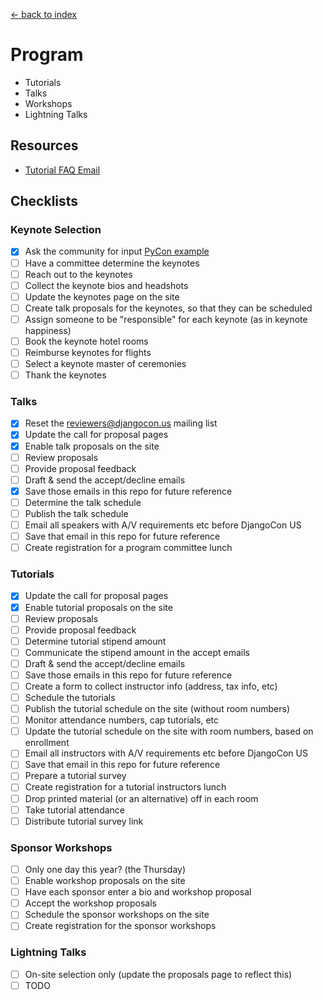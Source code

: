 [<- back to index](../README.md)

# Program

- Tutorials
- Talks
- Workshops
- Lightning Talks

## Resources

- [Tutorial FAQ Email](email-tutorial-faqs.md)

## Checklists

### Keynote Selection

- [x] Ask the community for input [PyCon example](https://pycon.wufoo.eu/forms/pycon-2015-keynote-suggestions/)
- [ ] Have a committee determine the keynotes
- [ ] Reach out to the keynotes
- [ ] Collect the keynote bios and headshots
- [ ] Update the keynotes page on the site
- [ ] Create talk proposals for the keynotes, so that they can be scheduled
- [ ] Assign someone to be "responsible" for each keynote (as in keynote happiness)
- [ ] Book the keynote hotel rooms
- [ ] Reimburse keynotes for flights
- [ ] Select a keynote master of ceremonies
- [ ] Thank the keynotes

### Talks

- [x] Reset the reviewers@djangocon.us mailing list
- [x] Update the call for proposal pages
- [x] Enable talk proposals on the site
- [ ] Review proposals
- [ ] Provide proposal feedback
- [ ] Draft & send the accept/decline emails
- [x] Save those emails in this repo for future reference
- [ ] Determine the talk schedule
- [ ] Publish the talk schedule
- [ ] Email all speakers with A/V requirements etc before DjangoCon US
- [ ] Save that email in this repo for future reference
- [ ] Create registration for a program committee lunch

### Tutorials

- [x] Update the call for proposal pages
- [x] Enable tutorial proposals on the site
- [ ] Review proposals
- [ ] Provide proposal feedback
- [ ] Determine tutorial stipend amount
- [ ] Communicate the stipend amount in the accept emails
- [ ] Draft & send the accept/decline emails
- [ ] Save those emails in this repo for future reference
- [ ] Create a form to collect instructor info (address, tax info, etc)
- [ ] Schedule the tutorials
- [ ] Publish the tutorial schedule on the site (without room numbers)
- [ ] Monitor attendance numbers, cap tutorials, etc
- [ ] Update the tutorial schedule on the site with room numbers, based on enrollment
- [ ] Email all instructors with A/V requirements etc before DjangoCon US
- [ ] Save that email in this repo for future reference
- [ ] Prepare a tutorial survey
- [ ] Create registration for a tutorial instructors lunch
- [ ] Drop printed material (or an alternative) off in each room
- [ ] Take tutorial attendance
- [ ] Distribute tutorial survey link

### Sponsor Workshops

- [ ] Only one day this year? (the Thursday)
- [ ] Enable workshop proposals on the site
- [ ] Have each sponsor enter a bio and workshop proposal
- [ ] Accept the workshop proposals
- [ ] Schedule the sponsor workshops on the site
- [ ] Create registration for the sponsor workshops

### Lightning Talks

- [ ] On-site selection only (update the proposals page to reflect this)
- [ ] TODO
